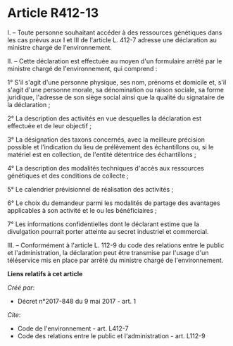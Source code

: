 # Article R412-13

I. – Toute personne souhaitant accéder à des ressources génétiques dans les cas prévus aux I et III de l'article L. 412-7
adresse une déclaration au ministre chargé de l'environnement. 

II. – Cette déclaration est effectuée au moyen d'un formulaire arrêté par le ministre chargé de l'environnement, qui
comprend : 

1° S'il s'agit d'une personne physique, ses nom, prénoms et domicile et, s'il s'agit d'une personne morale, sa dénomination
ou raison sociale, sa forme juridique, l'adresse de son siège social ainsi que la qualité du signataire de la déclaration ; 

2° La description des activités en vue desquelles la déclaration est effectuée et de leur objectif ; 

3° La désignation des taxons concernés, avec la meilleure précision possible et l'indication du lieu de prélèvement des
échantillons ou, si le matériel est en collection, de l'entité détentrice des échantillons ; 

4° La description des modalités techniques d'accès aux ressources génétiques et des conditions de collecte ; 

5° Le calendrier prévisionnel de réalisation des activités ; 

6° Le choix du demandeur parmi les modalités de partage des avantages applicables à son activité et le ou les
bénéficiaires ; 

7° Les informations confidentielles dont le déclarant estime que la divulgation pourrait porter atteinte au secret industriel
et commercial. 

III. – Conformément à l'article L. 112-9 du code des relations entre le public et l'administration, la déclaration peut être
transmise par l'usage d'un téléservice mis en place par arrêté du ministre chargé de l'environnement.

**Liens relatifs à cet article**

_Créé par_:

  - Décret n°2017-848 du 9 mai 2017 - art. 1

_Cite_:

  - Code de l'environnement - art. L412-7
  - Code des relations entre le public et l'administration - art. L112-9
